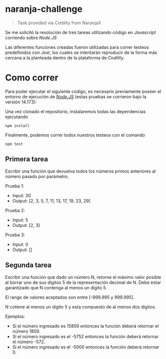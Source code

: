 # naranja-challenge
> Task provided via Codility from NaranjaX

Se me solicitó la resolución de tres tareas utilizando código en *Javascript* corriendo sobre *Node.JS*

Las diferentes funciones creadas fueron utilizadas para correr testeos predefinidos con *Jest*, los cuales se intentarán reproducir de la forma más cercana a la planteada dentro de la plataforma de *Codility*.

# Como correr
Para poder ejecutar el siguiente código, es necesario previamente poseer el entorno de ejecución de [*Node.JS*](https://nodejs.org/es/) (estas pruebas se corrieron bajo la versión 14.17.5)

Una vez clonado el repositorio, instalaremos todas las dependencias ejecutando

```
npm install
```

Finalmente, podemos correr todos nuestros testeos con el comando
```
npm test
```
## Primera tarea
Escribir una función que devuelva todos los números primos anteriores al número pasado por parámetro.

Prueba 1:

- Input: 30
- Output: [2, 3, 5, 7, 11, 13, 17, 19, 23, 29]

Prueba 2:

- Input: 5
- Output: [2, 3]

Prueba 3:

- Input: 0
- Output: []

## Segunda tarea
Escribir una función que dado un número N, retorne el máximo valor posible al borrar uno de sus dígitos 5 de la representación decimal de N. Debe estar garantizado que N contenga al menos un dígito 5.

El rango de valores aceptados son entre [-999.995 y 999.995].

N cotiene al menos un dígito 5 y esta compuesto de al menos dos dígitos.

Ejemplos:
- Si el número ingresado es 15859 entonces la función deberá retornar el número 1859.
- Si el número ingresado es el -5752 entonces la función deberá retornar el número -572.
- Si el número ingresado es el -5000 entonces la función deberá retornar 0.